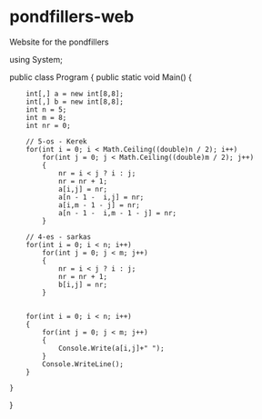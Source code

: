 # pondfillers-web
Website for the pondfillers

using System;
					
public class Program
{
	public static void Main()
	{
		
		int[,] a = new int[8,8];
		int[,] b = new int[8,8];
		int n = 5;
		int m = 8;
		int nr = 0;
		
		// 5-os - Kerek
		for(int i = 0; i < Math.Ceiling((double)n / 2); i++)
			for(int j = 0; j < Math.Ceiling((double)m / 2); j++)
			{	
				nr = i < j ? i : j;
				nr = nr + 1;
				a[i,j] = nr;
				a[n - 1 -  i,j] = nr;
				a[i,m - 1 - j] = nr;
				a[n - 1 -  i,m - 1 - j] = nr;
			}
		
		// 4-es - sarkas
		for(int i = 0; i < n; i++)
			for(int j = 0; j < m; j++)
			{
				nr = i < j ? i : j;
				nr = nr + 1;
				b[i,j] = nr;
			}
		
		
		for(int i = 0; i < n; i++)
		{
			for(int j = 0; j < m; j++)
			{
				Console.Write(a[i,j]+" ");
			}
			Console.WriteLine();
		}

	}
}
